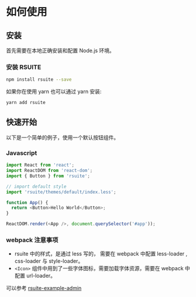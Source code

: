 # 如何使用




## 安装

首先需要在本地正确安装和配置 Node.js 环境。

### 安装 RSUITE

```bash
npm install rsuite --save
```

如果你在使用 yarn 也可以通过 yarn 安装:

```bash
yarn add rsuite
```


## 快速开始

以下是一个简单的例子，使用一个默认按钮组件。

### Javascript

```js
import React from 'react';
import ReactDOM from 'react-dom';
import { Button } from 'rsuite';

// import default style
import 'rsuite/themes/default/index.less';

function App() {
  return <Button>Hello World</Button>;
}

ReactDOM.render(<App />, document.querySelector('#app'));
```


### webpack 注意事项

* rsuite 中的样式，是通过 less 写的， 需要在 webpack 中配置 less-loader , css-loader 与 style-loader。
* `<Icon>` 组件中用到了一些字体图标，需要加载字体资源，需要在 webpack 中配置 url-loader。

可以参考 [rsuite-example-admin](https://github.com/rsuite/rsuite-example-admin/blob/next/webpack.config.js)

